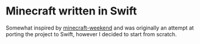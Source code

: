 # Minecraft written in Swift

Somewhat inspired by [minecraft-weekend](https://github.com/jdah/minecraft-weekend) 
and was originally an attempt at porting the project to Swift, however I decided to start from scratch.
